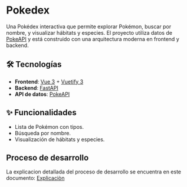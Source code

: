 # Pokedex

Una Pokédex interactiva que permite explorar Pokémon, buscar por nombre, y visualizar hábitats y especies. El proyecto utiliza datos de [PokeAPI](https://pokeapi.co/) y está construido con una arquitectura moderna en frontend y backend.  

## 🛠️ Tecnologías  

- **Frontend**: [Vue 3](https://vuejs.org/) + [Vuetify 3](https://next.vuetifyjs.com/)  
- **Backend**: [FastAPI](https://fastapi.tiangolo.com/)  
- **API de datos**: [PokeAPI](https://pokeapi.co/)  

## ✨ Funcionalidades  

- Lista de Pokémon con tipos.  
- Búsqueda por nombre.  
- Visualización de hábitats y especies.

## Proceso de desarrollo 
La explicacion detallada del proceso de desarrollo se encuentra en este documento: [Explicaciòn]( https://drive.google.com/file/d/1EsRzeIKrKUNWgQzBvITJvVvxjvra3bUS/view?usp=drive_link)  
